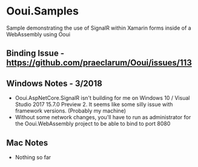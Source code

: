 # Ooui.Samples
Sample demonstrating the use of SignalR within Xamarin forms inside of a WebAssembly using Ooui

## Binding Issue - https://github.com/praeclarum/Ooui/issues/113

## Windows Notes - 3/2018
* Ooui.AspNetCore.SignalR isn't building for me on Windows 10 / Visual Studio 2017 15.7.0 Preview 2. It seems like some silly issue with framework versions. (Probably my machine)
* Without some network changes, you'll have to run as administrator for the Ooui.WebAssembly project to be able to bind to port 8080

## Mac Notes
* Nothing so far
